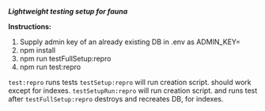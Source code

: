 ***Lightweight testing setup for fauna***

**Instructions:**

1. Supply admin key of an already existing DB in .env as ADMIN_KEY=
2. npm install
3. npm run testFullSetup:repro
4. npm run test:repro

`test:repro` runs tests
`testSetup:repro` will run creation script. should work except for indexes. 
`testSetupRun:repro` will run creation script. and runs test after
`testFullSetup:repro` destroys and recreates DB, for indexes.